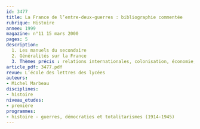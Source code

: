 ```yaml
---
id: 3477
title: La France de l’entre-deux-guerres : bibliographie commentée
rubrique: Histoire
annee: 1999
magazine: n°11 15 mars 2000
pages: 5
description: 
  1. Les manuels du secondaire
  2. Généralités sur la France
  3. Thèmes précis : relations internationales, colonisation, économie, vie politique, société, culture, cinéma (Jean Renoir)…
article_pdf: 3477.pdf
revue: L’école des lettres des lycées
auteurs:
- Michel Marbeau
disciplines:
- histoire
niveau_etudes:
- première
programmes:
- histoire - guerres, démocraties et totalitarismes (1914-1945)
---
```

